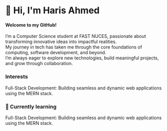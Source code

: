 # 👋 Hi, I'm Haris Ahmed

#### Welcome to my GitHub!

I’m a Computer Science student at FAST NUCES, passionate about transforming innovative ideas into impactful realities.  
My journey in tech has taken me through the core foundations of computing, software development, and beyond.  
I’m always eager to explore new technologies, build meaningful projects, and grow through collaboration.

### Interests

Full-Stack Development: Building seamless and dynamic web applications using the MERN stack.

### 🌱 Currently learning

Full-Stack Development: Building seamless and dynamic web applications using the MERN stack.

<!--
**haloharis/haloharis** is a ✨ _special_ ✨ repository because its `README.md` (this file) appears on your GitHub profile.

Here are some ideas to get you started:

- 🔭 I’m currently working on ...
- 🌱 I’m currently learning ...
- 👯 I’m looking to collaborate on ...
- 🤔 I’m looking for help with ...
- 💬 Ask me about ...
- 📫 How to reach me: ...
- 😄 Pronouns: ...
- ⚡ Fun fact: ...
-->
